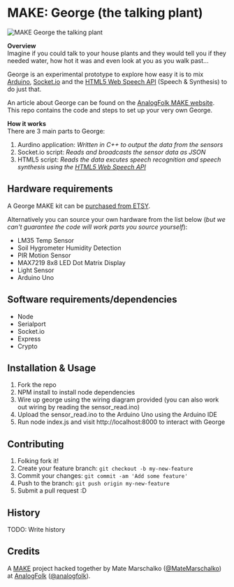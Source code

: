 # MAKE: George (the talking plant)

![MAKE George the talking plant](http://make.analogfolk.com/wp-content/uploads/2015/02/george-825x310.jpg)

**Overview**  
Imagine if you could talk to your house plants and they would tell you if they needed water, how hot it was and even look at you as you walk past...  

George is an experimental prototype to explore how easy it is to mix [Arduino](https://www.arduino.cc/), [Socket.io](http://socket.io/) and the [HTML5 Web Speech API](https://dvcs.w3.org/hg/speech-api/raw-file/tip/speechapi.html) (Speech & Synthesis) to do just that.

An article about George can be found on the [AnalogFolk MAKE website](http://make.analogfolk.com/george-the-talking-plant/). This repo contains the code and steps to set up your very own George.

**How it works**  
There are 3 main parts to George:

1. Aurdino application: *Written in C++ to output the data from the sensors*
2. Socket.io script: *Reads and broadcasts the sensor data as JSON*
3. HTML5 script: *Reads the data excutes speech recognition and speech synthesis using the [HTML5 Web Speech API](https://dvcs.w3.org/hg/speech-api/raw-file/tip/speechapi.html)*

## Hardware requirements

A George MAKE kit can be [purchased from ETSY](https://www.etsy.com/uk/listing/239020629/george-the-talking-plant-arduino).

Alternatively you can source your own hardware from the list below (*but we can't guarantee the code will work parts you source yourself*):

* LM35 Temp Sensor
* Soil Hygrometer Humidity Detection
* PIR Motion Sensor
* MAX7219 8x8 LED Dot Matrix Display
* Light Sensor
* Arduino Uno

## Software requirements/dependencies

* Node
* Serialport
* Socket.io
* Express
* Crypto

## Installation & Usage

1. Fork the repo
2. NPM install to install node dependencies
3. Wire up george using the wiring diagram provided (you can also work out wiring by reading the sensor_read.ino)
4. Upload the sensor_read.ino to the Arduino Uno using the Arduino IDE
5. Run node index.js and visit http://localhost:8000 to interact with George

## Contributing

1. Folking fork it!
2. Create your feature branch: `git checkout -b my-new-feature`
3. Commit your changes: `git commit -am 'Add some feature'`
4. Push to the branch: `git push origin my-new-feature`
5. Submit a pull request :D

## History

TODO: Write history

## Credits

A [MAKE](http://make.analogfolk.com) project hacked together by Mate Marschalko ([@MateMarschalko](https://twitter.com/MateMarschalko)) at [AnalogFolk](http://analogfolk.com) ([@analogfolk](https://twitter.com/analogfolk)).
